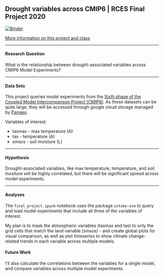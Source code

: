 ## Drought variables across CMIP6 | RCES Final Project 2020 

[![Binder](https://mybinder.org/badge_logo.svg)](https://mybinder.org/v2/gh/zentouro/rces-final/main)

[More information on this project and class](https://earth-env-data-science.github.io/projects.html)


-----------------
#### Research Question
What is the relationship between drought-associated variables across CMIP6 Model Experiments?


----
#### Data Sets
This project queries model experiments from the [Sixth phase of the Coupled Model Intercomparison Project (CMIP6)](https://www.wcrp-climate.org/wgcm-cmip/wgcm-cmip6). As these datasets can be quite large, they will be accessed through google cloud storage managed by [Pangeo](https://pangeo-data.github.io/pangeo-cmip6-cloud/). 

Variables of interest:
- tasmax - max temperature (A)
- tas - temperature (A)
- smsos - soil moisture (L)


____
#### Hypothesis 
Drought-associated variables, like max temperature, temperature, and soil mositure will be highly correlated, but there will be significant spread across model experiments. 


-------
#### Analyses
The `final_project.ipynb` notebook uses the package `intake-esm` to query and load model experiments that include all three of the variables of interest. 

My plan is to mask the atmospheric variables (tasmax and tas) to only the grid cells that match the land variable (smsos) - and create global plots for visual comparison, as well as plot timeseries to show climate change-related trends in each variable across multiple models. 

#### Future Work

I'll also calculate the correlations between the variables for a single model, and compare variables across multiple model experiments. 


